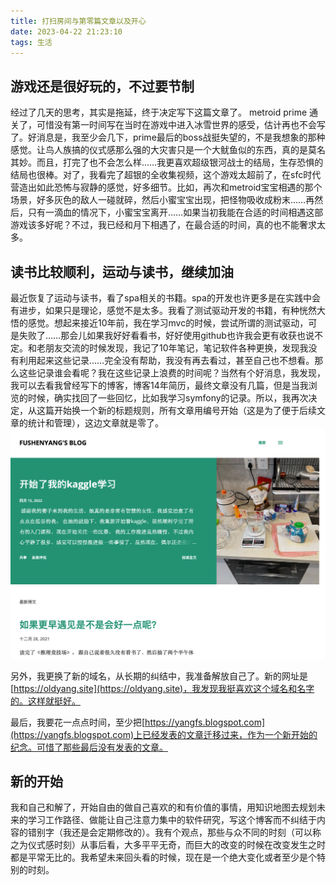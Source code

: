 ```yaml
---
title: 打扫房间与第零篇文章以及开心
date: 2023-04-22 21:23:10
tags: 生活
---
```


## 游戏还是很好玩的，不过要节制

经过了几天的思考，其实是拖延，终于决定写下这篇文章了。 metroid prime 通关了，可惜没有第一时间写在当时在游戏中进入冰雪世界的感受，估计再也不会写了。好消息是，我至少会几下，prime最后的boss战挺失望的，不是我想象的那种感觉。让鸟人族搞的仪式感那么强的大灾害只是一个大鱿鱼似的东西，真的是莫名其妙。而且，打完了也不会怎么样……我更喜欢超级银河战士的结局，生存恐惧的结局也很棒。对了，我看完了超银的全收集视频，这个游戏太超前了，在sfc时代营造出如此恐怖与寂静的感觉，好多细节。比如，再次和metroid宝宝相遇的那个场景，好多灰色的敌人一碰就碎，然后小蜜宝宝出现，把怪物吸收成粉末……再然后，只有一滴血的情况下，小蜜宝宝离开……如果当初我能在合适的时间相遇这部游戏该多好呢？不过，我已经和月下相遇了，在最合适的时间，真的也不能奢求太多。

## 读书比较顺利，运动与读书，继续加油

最近恢复了运动与读书，看了spa相关的书籍。spa的开发也许更多是在实践中会有进步，如果只是理论，感觉不是太多。我看了测试驱动开发的书籍，有种恍然大悟的感觉。想起来接近10年前，我在学习mvc的时候，尝试所谓的测试驱动，可是失败了……那会儿如果我好好看看书，好好使用github也许我会更有收获也说不定。和老朋友交流的时候发现，我记了10年笔记，笔记软件各种更换，发现我没有利用起来这些记录……完全没有帮助，我没有再去看过，甚至自己也不想看。那么这些记录谁会看呢？我在这些记录上浪费的时间呢？当然有个好消息，我发现，我可以去看我曾经写下的博客，博客14年简历，最终文章没有几篇，但是当我浏览的时候，确实找回了一些回忆，比如我学习symfony的记录。所以，我再次决定，从这篇开始换一个新的标题规则，所有文章用编号开始（这是为了便于后续文章的统计和管理），这边文章就是零了。
![我在google的博客，确实也挺好用，但是不能有自己的域名和控制能力不足让我准备就停止在这一刻了](0-clear-room-and-zero-and-happy-start/myblog-on-google.png)

另外，我更换了新的域名，从长期的纠结中，我准备解放自己了。新的网址是[https://oldyang.site](https://oldyang.site)，我发现我挺喜欢这个域名和名字的。这样就挺好。

最后，我要花一点点时间，至少把[https://yangfs.blogspot.com](https://yangfs.blogspot.com)上已经发表的文章迁移过来，作为一个新开始的纪念。可惜了那些最后没有发表的文章。

## 新的开始

我和自己和解了，开始自由的做自己喜欢的和有价值的事情，用知识地图去规划未来的学习工作路径、做能让自己注意力集中的软件研究，写这个博客而不纠结于内容的错别字（我还是会定期修改的）。我有个观点，那些与众不同的时刻（可以称之为仪式感时刻）从事后看，大多平平无奇，而巨大的改变的时候在改变发生之时都是平常无比的。我希望未来回头看的时候，现在是一个绝大变化或者至少是个特别的时刻。
